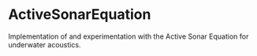 # ActiveSonarEquation
Implementation of and experimentation with the Active Sonar Equation for underwater acoustics.
